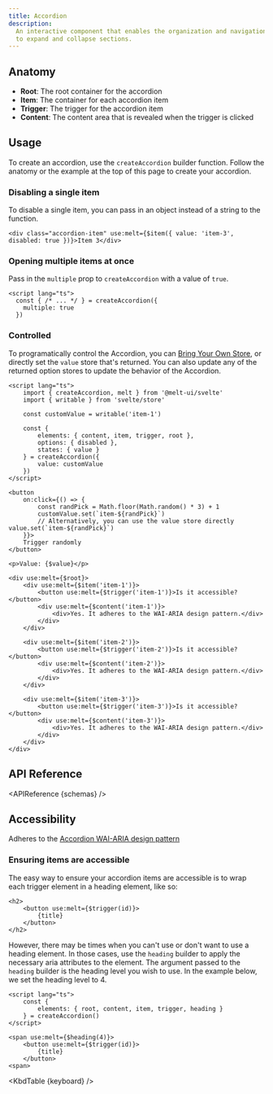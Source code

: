 ```yaml
---
title: Accordion
description:
  An interactive component that enables the organization and navigation of content by allowing users
  to expand and collapse sections.
---
```


<script>
    import { KbdTable, APIReference, Preview } from '$docs/components'
    export let schemas
    export let keyboard
    export let snippets
    export let previews
</script>

## Anatomy

- **Root**: The root container for the accordion
- **Item**: The container for each accordion item
- **Trigger**: The trigger for the accordion item
- **Content**: The content area that is revealed when the trigger is clicked

## Usage

To create an accordion, use the `createAccordion` builder function. Follow the anatomy or the
example at the top of this page to create your accordion.

### Disabling a single item

To disable a single item, you can pass in an object instead of a string to the function.

```svelte /{ value: 'item-3', disabled: true }/#hi
<div class="accordion-item" use:melt={$item({ value: 'item-3', disabled: true })}>Item 3</div>
```

<Preview code={snippets.disabled}>
    <svelte:component this={previews.disabled} />
</Preview>

### Opening multiple items at once

Pass in the `multiple` prop to `createAccordion` with a value of `true`.

```svelte {3}
<script lang="ts">
  const { /* ... */ } = createAccordion({
    multiple: true
  })
```

<Preview code={snippets.multiple}>
    <svelte:component this={previews.multiple} />
</Preview>

### Controlled

To programatically control the Accordion, you can
[Bring Your Own Store](/docs/controlled#bring-your-own-store), or directly set the `value` store
that's returned. You can also update any of the returned option stores to update the behavior of the
Accordion.

```svelte {3,5,11,19}
<script lang="ts">
	import { createAccordion, melt } from '@melt-ui/svelte'
	import { writable } from 'svelte/store'

	const customValue = writable('item-1')

	const {
		elements: { content, item, trigger, root },
		options: { disabled },
		states: { value }
	} = createAccordion({
		value: customValue
	})
</script>

<button
	on:click={() => {
		const randPick = Math.floor(Math.random() * 3) + 1
		customValue.set(`item-${randPick}`)
		// Alternatively, you can use the value store directly value.set(`item-${randPick}`)
	}}>
	Trigger randomly
</button>

<p>Value: {$value}</p>

<div use:melt={$root}>
	<div use:melt={$item('item-1')}>
		<button use:melt={$trigger('item-1')}>Is it accessible?</button>
		<div use:melt={$content('item-1')}>
			<div>Yes. It adheres to the WAI-ARIA design pattern.</div>
		</div>
	</div>

	<div use:melt={$item('item-2')}>
		<button use:melt={$trigger('item-2')}>Is it accessible?</button>
		<div use:melt={$content('item-2')}>
			<div>Yes. It adheres to the WAI-ARIA design pattern.</div>
		</div>
	</div>

	<div use:melt={$item('item-3')}>
		<button use:melt={$trigger('item-3')}>Is it accessible?</button>
		<div use:melt={$content('item-3')}>
			<div>Yes. It adheres to the WAI-ARIA design pattern.</div>
		</div>
	</div>
</div>
```

## API Reference

<APIReference {schemas} />

## Accessibility

Adheres to the
[Accordion WAI-ARIA design pattern](https://www.w3.org/WAI/ARIA/apg/patterns/accordion/)

### Ensuring items are accessible

The easy way to ensure your accordion items are accessible is to wrap each trigger element in a
heading element, like so:

```svelte
<h2>
	<button use:melt={$trigger(id)}>
		{title}
	</button>
</h2>
```

However, there may be times when you can't use or don't want to use a heading element. In those
cases, use the `heading` builder to apply the necessary aria attributes to the element. The argument
passed to the `heading` builder is the heading level you wish to use. In the example below, we set
the heading level to 4.

```svelte /heading/#hi
<script lang="ts">
	const {
		elements: { root, content, item, trigger, heading }
	} = createAccordion()
</script>
```

```svelte {1}
<span use:melt={$heading(4)}>
    <button use:melt={$trigger(id)}>
        {title}
    </button>
<span>
```

<KbdTable {keyboard} />
